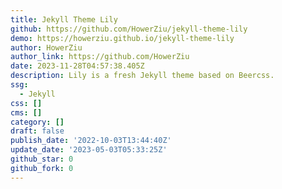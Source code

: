 ```yaml
---
title: Jekyll Theme Lily
github: https://github.com/HowerZiu/jekyll-theme-lily
demo: https://howerziu.github.io/jekyll-theme-lily
author: HowerZiu
author_link: https://github.com/HowerZiu
date: 2023-11-28T04:57:38.405Z
description: Lily is a fresh Jekyll theme based on Beercss.
ssg:
  - Jekyll
css: []
cms: []
category: []
draft: false
publish_date: '2022-10-03T13:44:40Z'
update_date: '2023-05-03T05:33:25Z'
github_star: 0
github_fork: 0
---
```

